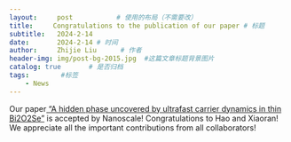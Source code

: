 ```yaml
---
layout:     post           # 使用的布局（不需要改）
title:     Congratulations to the publication of our paper # 标题
subtitle:   2024-2-14
date:       2024-2-14 # 时间
author:     Zhijie Liu      # 作者
header-img: img/post-bg-2015.jpg  #这篇文章标题背景图片
catalog: true       # 是否归档
tags:        #标签
    - News
---
```

<p>Our paper<a href="https://pubs.rsc.org/en/content/articlelanding/2024/nr/d3nr05625b"> “A hidden phase uncovered by ultrafast carrier dynamics in thin Bi2O2Se”</a> is accepted by Nanoscale! Congratulations to Hao and Xiaoran! We appreciate all the important contributions from all collaborators! 

